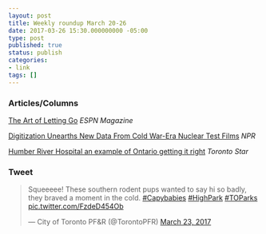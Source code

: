 ```yaml
---
layout: post
title: Weekly roundup March 20-26
date: 2017-03-26 15:30.000000000 -05:00
type: post
published: true
status: publish
categories:
- link
tags: []
---
```


### Articles/Columns

[The Art of Letting Go](http://www.espn.com/espn/feature/story/_/id/17668845/korean-bat-flip "The Art of Letting Go. By Mina Kimes") *ESPN Magazine*

[Digitization Unearths New Data From Cold War-Era Nuclear Test Films](http://www.npr.org/sections/thetwo-way/2017/03/16/520398342/digitization-unearths-new-data-from-cold-war-era-nuclear-test-films "Digitization Unearths New Data From Cold War-Era Nuclear Test Films. By Laurel Wamsley") *NPR*

[Humber River Hospital an example of Ontario getting it right](https://www.thestar.com/news/gta/2017/03/24/humber-river-hospital-an-example-of-ontario-getting-it-right-micallef.html "Humber River Hospital an example of Ontario getting it right. By Shawn Micallef") *Toronto Star*

### Tweet

<blockquote class="twitter-tweet" data-lang="en"><p lang="en" dir="ltr">Squeeeee! These southern rodent pups wanted to say hi so badly, they braved a moment in the cold. <a href="https://twitter.com/hashtag/Capybabies?src=hash">#Capybabies</a> <a href="https://twitter.com/hashtag/HighPark?src=hash">#HighPark</a> <a href="https://twitter.com/hashtag/TOParks?src=hash">#TOParks</a> <a href="https://t.co/FzdeD454Ob">pic.twitter.com/FzdeD454Ob</a></p>&mdash; City of Toronto PF&amp;R (@TorontoPFR) <a href="https://twitter.com/TorontoPFR/status/844933668040855552">March 23, 2017</a></blockquote> <script async src="//platform.twitter.com/widgets.js" charset="utf-8"></script>
